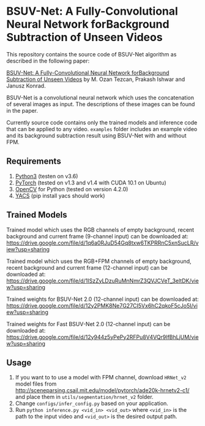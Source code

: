 # BSUV-Net: A Fully-Convolutional Neural Network forBackground Subtraction of Unseen Videos

This repository contains the source code of BSUV-Net algorithm as described in the following paper:

[BSUV-Net: A Fully-Convolutional Neural Network forBackground Subtraction of Unseen Videos](https://arxiv.org/pdf/1907.11371.pdf)
by M. Ozan Tezcan, Prakash Ishwar and Janusz Konrad.

BSUV-Net is a convolutional neural network which uses the concatenation of several 
images as input.
The descriptions of these images can be found in the paper.

Currently source code contains only the trained models and inference code that can be applied to any video.
`examples` folder includes an example video and its background subtraction result using
BSUV-Net with and without FPM.
## Requirements
1. [Python3](https://www.python.org/) (testen on v3.6)
2. [PyTorch](https://pytorch.org/) (tested on v1.3 and v1.4 with CUDA 10.1 on Ubuntu)
3. [OpenCV](https://opencv.org/releases/) for Python (tested on version 4.2.0)
4. [YACS](https://github.com/rbgirshick/yacs) (pip install yacs should work)

## Trained Models
Trained model which uses the RGB channels of empty background, recent background and
 current frame (9-channel input) can be downloaded at: 
https://drive.google.com/file/d/1q6a0RJuD54Gq8txw6TKPRRnC5xnSucLR/view?usp=sharing

Trained model which uses the RGB+FPM channels of empty background, recent background and 
current frame (12-channel input) can be downloaded at: 
https://drive.google.com/file/d/1ISzZyLDzuRuMnNmrZ3QVJCVeT_3eltDK/view?usp=sharing

Trained weights for BSUV-Net 2.0 (12-channel input) can be downloaded at: 
https://drive.google.com/file/d/12y2PMK8Ne7G27CI5Vx6hC2qkoF5cJo5I/view?usp=sharing

Trained weights for Fast BSUV-Net 2.0 (12-channel input) can be downloaded at: 
https://drive.google.com/file/d/12y944z5yPePy2RFPu8V4VQr9IfBhLjUM/view?usp=sharing

## Usage
1. If you want to to use a model with FPM channel, download `HRNet_v2` model files from
http://sceneparsing.csail.mit.edu/model/pytorch/ade20k-hrnetv2-c1/ and place them in
`utils/segmentation/hrnet_v2` folder.
2. Change `configs/infer_config.py` based on your application. 
3. Run `python inference.py <vid_in> <vid_out>` where `<vid_in>` is the path to the input video
and  `<vid_out>` is the desired output path.


